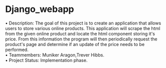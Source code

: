# Django_webapp <br />
  • Description: The goal of this project is to create an application that allows users to store various online products.
    This application will scrape the html from the given online product and locate the html component storing it's price. From this           information the program will then periodically request the product's page and determine if an update of the price needs to be             performed.<br />
  • Teammembers: Muniker Aragon,Trever Hibbs.<br />
  • Project Status: Implementation phase.<br /> 

